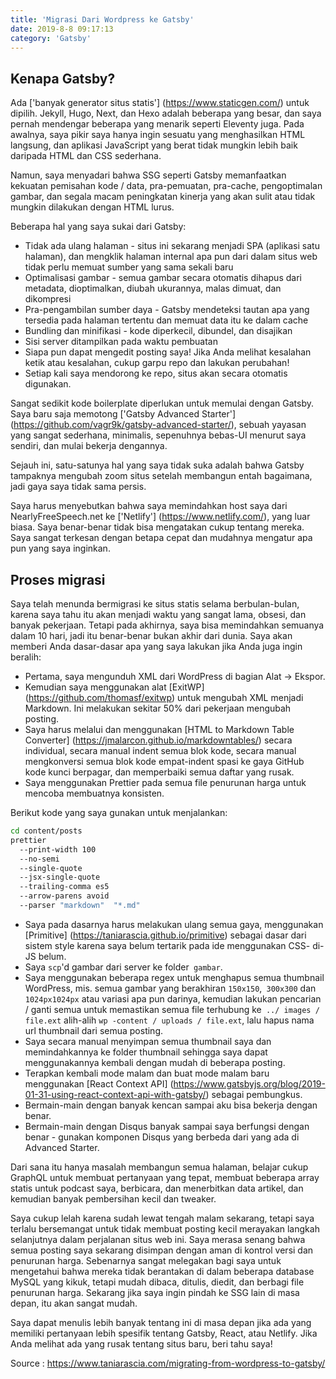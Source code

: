 ```yaml
---
title: 'Migrasi Dari Wordpress ke Gatsby'
date: 2019-8-8 09:17:13
category: 'Gatsby'
---
```



## Kenapa Gatsby?

Ada ['banyak generator situs statis'] (https://www.staticgen.com/) untuk dipilih. Jekyll, Hugo, Next, dan Hexo adalah beberapa yang besar, dan saya pernah mendengar beberapa yang menarik seperti Eleventy juga. Pada awalnya, saya pikir saya hanya ingin sesuatu yang menghasilkan HTML langsung, dan aplikasi JavaScript yang berat tidak mungkin lebih baik daripada HTML dan CSS sederhana.

Namun, saya menyadari bahwa SSG seperti Gatsby memanfaatkan kekuatan pemisahan kode / data, pra-pemuatan, pra-cache, pengoptimalan gambar, dan segala macam peningkatan kinerja yang akan sulit atau tidak mungkin dilakukan dengan HTML lurus.

Beberapa hal yang saya sukai dari Gatsby:

- Tidak ada ulang halaman - situs ini sekarang menjadi SPA (aplikasi satu halaman), dan mengklik halaman internal apa pun dari dalam situs web tidak perlu memuat sumber yang sama sekali baru
- Optimalisasi gambar - semua gambar secara otomatis dihapus dari metadata, dioptimalkan, diubah ukurannya, malas dimuat, dan dikompresi
- Pra-pengambilan sumber daya - Gatsby mendeteksi tautan apa yang tersedia pada halaman tertentu dan memuat data itu ke dalam cache
- Bundling dan minifikasi - kode diperkecil, dibundel, dan disajikan
- Sisi server ditampilkan pada waktu pembuatan
- Siapa pun dapat mengedit posting saya! Jika Anda melihat kesalahan ketik atau kesalahan, cukup garpu repo dan lakukan perubahan!
- Setiap kali saya mendorong ke repo, situs akan secara otomatis digunakan.

Sangat sedikit kode boilerplate diperlukan untuk memulai dengan Gatsby. Saya baru saja memotong ['Gatsby Advanced Starter'] (https://github.com/vagr9k/gatsby-advanced-starter/), sebuah yayasan yang sangat sederhana, minimalis, sepenuhnya bebas-UI menurut saya sendiri, dan mulai bekerja dengannya.

Sejauh ini, satu-satunya hal yang saya tidak suka adalah bahwa Gatsby tampaknya mengubah zoom situs setelah membangun entah bagaimana, jadi gaya saya tidak sama persis.

Saya harus menyebutkan bahwa saya memindahkan host saya dari NearlyFreeSpeech.net ke ['Netlify'] (https://www.netlify.com/), yang luar biasa. Saya benar-benar tidak bisa mengatakan cukup tentang mereka. Saya sangat terkesan dengan betapa cepat dan mudahnya mengatur apa pun yang saya inginkan.

## Proses migrasi 

Saya telah menunda bermigrasi ke situs statis selama berbulan-bulan, karena saya tahu itu akan menjadi waktu yang sangat lama, obsesi, dan banyak pekerjaan. Tetapi pada akhirnya, saya bisa memindahkan semuanya dalam 10 hari, jadi itu benar-benar bukan akhir dari dunia. Saya akan memberi Anda dasar-dasar apa yang saya lakukan jika Anda juga ingin beralih:

- Pertama, saya mengunduh XML dari WordPress di bagian Alat -> Ekspor.
- Kemudian saya menggunakan alat [ExitWP] (https://github.com/thomasf/exitwp) untuk mengubah XML menjadi Markdown. Ini melakukan sekitar 50% dari pekerjaan mengubah posting.
- Saya harus melalui dan menggunakan [HTML to Markdown Table Converter] (https://jmalarcon.github.io/markdowntables/) secara individual, secara manual indent semua blok kode, secara manual mengkonversi semua blok kode empat-indent spasi ke gaya GitHub kode kunci berpagar, dan memperbaiki semua daftar yang rusak.
- Saya menggunakan Prettier pada semua file penurunan harga untuk mencoba membuatnya konsisten.

Berikut kode yang saya gunakan untuk menjalankan:

```bash
cd content/posts
prettier
  --print-width 100
  --no-semi
  --single-quote
  --jsx-single-quote
  --trailing-comma es5
  --arrow-parens avoid
  --parser "markdown"  "*.md"
```
- Saya pada dasarnya harus melakukan ulang semua gaya, menggunakan [Primitive] (https://taniarascia.github.io/primitive) sebagai dasar dari sistem style karena saya belum tertarik pada ide menggunakan CSS- di-JS belum.
- Saya `scp`'d gambar dari server ke folder` gambar`.
- Saya menggunakan beberapa regex untuk menghapus semua thumbnail WordPress, mis. semua gambar yang berakhiran `150x150`,` 300x300` dan `1024px1024px` atau variasi apa pun darinya, kemudian lakukan pencarian / ganti semua untuk memastikan semua file terhubung ke` ../ images / file.ext` alih-alih `wp -content / uploads / file.ext`, lalu hapus nama url thumbnail dari semua posting.
- Saya secara manual menyimpan semua thumbnail saya dan memindahkannya ke folder thumbnail sehingga saya dapat menggunakannya kembali dengan mudah di beberapa posting.
- Terapkan kembali mode malam dan buat mode malam baru menggunakan [React Context API] (https://www.gatsbyjs.org/blog/2019-01-31-using-react-context-api-with-gatsby/) sebagai pembungkus.
- Bermain-main dengan banyak kencan sampai aku bisa bekerja dengan benar.
- Bermain-main dengan Disqus banyak sampai saya berfungsi dengan benar - gunakan komponen Disqus yang berbeda dari yang ada di Advanced Starter.

Dari sana itu hanya masalah membangun semua halaman, belajar cukup GraphQL untuk membuat pertanyaan yang tepat, membuat beberapa array statis untuk podcast saya, berbicara, dan menerbitkan data artikel, dan kemudian banyak pembersihan kecil dan tweaker.

Saya cukup lelah karena sudah lewat tengah malam sekarang, tetapi saya terlalu bersemangat untuk tidak membuat posting kecil merayakan langkah selanjutnya dalam perjalanan situs web ini. Saya merasa senang bahwa semua posting saya sekarang disimpan dengan aman di kontrol versi dan penurunan harga. Sebenarnya sangat melegakan bagi saya untuk mengetahui bahwa mereka tidak berantakan di dalam beberapa database MySQL yang kikuk, tetapi mudah dibaca, ditulis, diedit, dan berbagi file penurunan harga. Sekarang jika saya ingin pindah ke SSG lain di masa depan, itu akan sangat mudah.

Saya dapat menulis lebih banyak tentang ini di masa depan jika ada yang memiliki pertanyaan lebih spesifik tentang Gatsby, React, atau Netlify. Jika Anda melihat ada yang rusak tentang situs baru, beri tahu saya!

Source : https://www.taniarascia.com/migrating-from-wordpress-to-gatsby/
